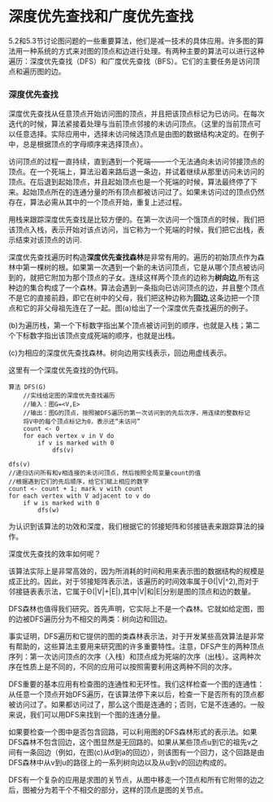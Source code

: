 深度优先查找和广度优先查找
==========================

5.2和5.3节讨论图问题的一些重要算法，他们是减一技术的具体应用。许多图的算法用一种系统的方式来对图的顶点和边进行处理。有两种主要的算法可以进行这种遍历：深度优先查找（DFS）和广度优先查找（BFS）。它们的主要任务是访问顶点和遍历图的边。

### 深度优先查找

深度优先查找从任意顶点开始访问图的顶点，并且把该顶点标记为已访问。在每次迭代的时候，算法紧接着处理与当前顶点邻接的未访问顶点。（这里的当前顶点可以任意选择。实际应用中，选择未访问候选顶点是由图的数据结构决定的。在例子中，总是根据顶点的字母顺序来选择顶点）。

访问顶点的过程一直持续，直到遇到一个死端——一个无法通向未访问邻接顶点的顶点。在一个死端上，算法沿着来路后退一条边，并试着继续从那里访问未访问的顶点。在后退到起始顶点，并且起始顶点也是一个死端的时候，算法最终停了下来。起始顶点所在的连通分量的所有顶点都被访问过了。如果未访问过的顶点仍然存在，算法必需从其中的一个顶点开始，重复上述过程。

用栈来跟踪深度优先查找是比较方便的。在第一次访问一个饿顶点的时候，我们把该顶点入栈，表示开始对该点访问，当它称为一个死端的时候，我们把它出栈，表示结束对该顶点的访问.

深度优先查找遍历时构造**深度优先查找森林**是非常有用的。遍历的初始顶点作为森林中第一棵树的根。如果第一次遇到一个新的未访问顶点，它是从哪个顶点被访问到的，就把它附加为那个顶点的子女。连续这样两个顶点的边称为**树向边**,所有这种边的集合构成了一个森林。算法会遇到一条指向已访问顶点的边，并且整个顶点不是它的直接前趋，即它在树中的父母，我们把这种边称为**回边**,这条边把一个顶点和它的非父母祖先连在了一起。图(a)给出了一个深度优先查找遍历的例子。



(b)为遍历栈，第一个下标数字指出某个顶点被访问到的顺序，也就是入栈；第二个下标数字指出该顶点变成死端的顺序，也就是出栈。



(c)为相应的深度优先查找森林。树向边用实线表示，回边用虚线表示。



这里有一个深度优先查找的伪代码。

```
算法 DFS(G)
    //实线给定图的深度优先查找遍历
    //输入：图G=<V,E>
    //输出：图G的顶点，按照被DFS遍历的第一次访问到的先后次序，用连续的整数标记
    将V中的每个顶点标记为0，表示还“未访问”
    count <- 0
    for each vertex v in V do
        if v is marked with 0
            dfs(v)

dfs(v)
//递归访问所有和v相连接的未访问顶点，然后按照全局变量count的值
//根据遇到它们的先后顺序，给它们赋上相应的数字
count <- count + 1; mark v with count
for each vertex with V adjacent to v do
    if w is marked with 0
        dfs(w)
```

为认识到该算法的功效和深度，我们根据它的邻接矩阵和邻接链表来跟踪算法的操作。

深度优先查找的效率如何呢？

该算法实际上是非常高效的，因为所消耗的时间和用来表示图的数据结构的规模是成正比的。因此，对于邻接矩阵表示法，该遍历的时间效率属于Θ(|V|^2),而对于邻接链表表示法，它属于Θ(|V|+|E|),其中|V|和|E|分别是图的顶点和边的数量。

DFS森林也值得我们研究。首先声明，它实际上不是一个森林。它就如给定图，图的边被DFS遍历分为不相交的两类：树向边和回边。

事实证明，DFS遍历和它提供的图的类森林表示法，对于开发某些高效算法是非常有帮助的，这些算法主要用来研究图的许多重要特性。注意，DFS产生的两种顶点序列：第一次访问顶点的次序（入栈）和顶点成为死端的次序（出栈）。这两种次序在性质上是不同的，不同的应用可以按照需要利用这两种不同的次序。

DFS重要的基本应用有检查图的连通性和无环性。我们这样检查一个图的连通性：从任意一个顶点开始DFS遍历，在该算法停下来以后，检查一下是否所有的顶点都被访问过了。如果都访问过了，那么这个图是连通的；否则，它是不连通的。一般来说，我们可以用DFS来找到一个图的连通分量。

如果要检查一个图中是否包含回路，可以利用图的DFS森林形式的表示法。如果DFS森林不包含回边，这个图显然是无回路的。如果从某些顶点u到它的祖先v之间有一条回边（例如，在图(c)从d到a的回边），则该图有一个回力，这个回路是由DFS森林中从v到u的路径上的一系列树向边以及从u到v的回边构成的。

DFS有一个复杂的应用是求图的关节点，从图中移走一个顶点和所有它附带的边之后，图被分为若干个不相交的部分，这样的顶点是图的关节点。

